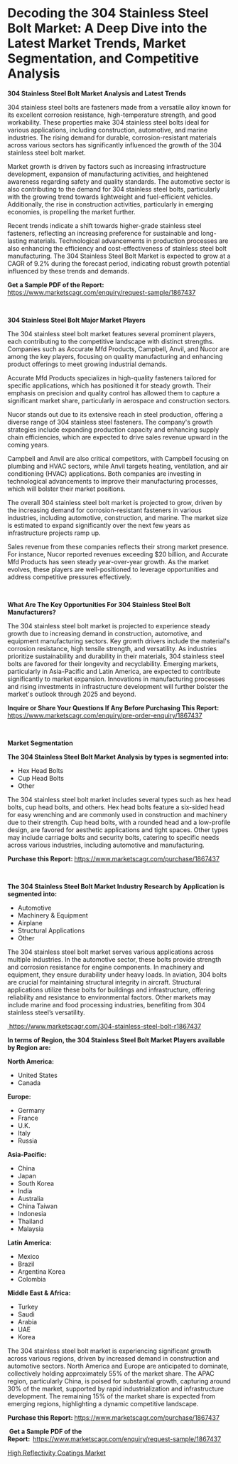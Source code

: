 <p><h1>Decoding the 304 Stainless Steel Bolt Market: A Deep Dive into the Latest Market Trends, Market Segmentation, and Competitive Analysis</h1></p><p><strong>304 Stainless Steel Bolt Market Analysis and Latest Trends</strong></p>
<p><p>304 stainless steel bolts are fasteners made from a versatile alloy known for its excellent corrosion resistance, high-temperature strength, and good workability. These properties make 304 stainless steel bolts ideal for various applications, including construction, automotive, and marine industries. The rising demand for durable, corrosion-resistant materials across various sectors has significantly influenced the growth of the 304 stainless steel bolt market.</p><p>Market growth is driven by factors such as increasing infrastructure development, expansion of manufacturing activities, and heightened awareness regarding safety and quality standards. The automotive sector is also contributing to the demand for 304 stainless steel bolts, particularly with the growing trend towards lightweight and fuel-efficient vehicles. Additionally, the rise in construction activities, particularly in emerging economies, is propelling the market further.</p><p>Recent trends indicate a shift towards higher-grade stainless steel fasteners, reflecting an increasing preference for sustainable and long-lasting materials. Technological advancements in production processes are also enhancing the efficiency and cost-effectiveness of stainless steel bolt manufacturing. The 304 Stainless Steel Bolt Market is expected to grow at a CAGR of 9.2% during the forecast period, indicating robust growth potential influenced by these trends and demands.</p></p>
<p><strong>Get a Sample PDF of the Report:&nbsp;</strong> <a href="https://www.marketscagr.com/enquiry/request-sample/1867437?utm_campaign=2198&utm_medium=2&utm_source=Github&utm_content=ia&utm_term=01042025&utm_id=304-stainless-steel-bolt">https://www.marketscagr.com/enquiry/request-sample/1867437</a></p>
<p>&nbsp;</p>
<p><strong>304 Stainless Steel Bolt Major Market Players</strong></p>
<p><p>The 304 stainless steel bolt market features several prominent players, each contributing to the competitive landscape with distinct strengths. Companies such as Accurate Mfd Products, Campbell, Anvil, and Nucor are among the key players, focusing on quality manufacturing and enhancing product offerings to meet growing industrial demands.</p><p>Accurate Mfd Products specializes in high-quality fasteners tailored for specific applications, which has positioned it for steady growth. Their emphasis on precision and quality control has allowed them to capture a significant market share, particularly in aerospace and construction sectors.</p><p>Nucor stands out due to its extensive reach in steel production, offering a diverse range of 304 stainless steel fasteners. The company's growth strategies include expanding production capacity and enhancing supply chain efficiencies, which are expected to drive sales revenue upward in the coming years.</p><p>Campbell and Anvil are also critical competitors, with Campbell focusing on plumbing and HVAC sectors, while Anvil targets heating, ventilation, and air conditioning (HVAC) applications. Both companies are investing in technological advancements to improve their manufacturing processes, which will bolster their market positions.</p><p>The overall 304 stainless steel bolt market is projected to grow, driven by the increasing demand for corrosion-resistant fasteners in various industries, including automotive, construction, and marine. The market size is estimated to expand significantly over the next few years as infrastructure projects ramp up.</p><p>Sales revenue from these companies reflects their strong market presence. For instance, Nucor reported revenues exceeding $20 billion, and Accurate Mfd Products has seen steady year-over-year growth. As the market evolves, these players are well-positioned to leverage opportunities and address competitive pressures effectively.</p></p>
<p>&nbsp;</p>
<p><strong>What Are The Key Opportunities For 304 Stainless Steel Bolt Manufacturers?</strong></p>
<p><p>The 304 stainless steel bolt market is projected to experience steady growth due to increasing demand in construction, automotive, and equipment manufacturing sectors. Key growth drivers include the material's corrosion resistance, high tensile strength, and versatility. As industries prioritize sustainability and durability in their materials, 304 stainless steel bolts are favored for their longevity and recyclability. Emerging markets, particularly in Asia-Pacific and Latin America, are expected to contribute significantly to market expansion. Innovations in manufacturing processes and rising investments in infrastructure development will further bolster the market's outlook through 2025 and beyond.</p></p>
<p><strong>Inquire or Share Your Questions If Any Before Purchasing This Report:</strong> <a href="https://www.marketscagr.com/enquiry/pre-order-enquiry/1867437?utm_campaign=2198&utm_medium=2&utm_source=Github&utm_content=ia&utm_term=01042025&utm_id=304-stainless-steel-bolt">https://www.marketscagr.com/enquiry/pre-order-enquiry/1867437</a></p>
<p>&nbsp;</p>
<p><strong>Market Segmentation</strong></p>
<p><strong>The 304 Stainless Steel Bolt Market Analysis by types is segmented into:</strong></p>
<p><ul><li>Hex Head Bolts</li><li>Cup Head Bolts</li><li>Other</li></ul></p>
<p><p>The 304 stainless steel bolt market includes several types such as hex head bolts, cup head bolts, and others. Hex head bolts feature a six-sided head for easy wrenching and are commonly used in construction and machinery due to their strength. Cup head bolts, with a rounded head and a low-profile design, are favored for aesthetic applications and tight spaces. Other types may include carriage bolts and security bolts, catering to specific needs across various industries, including automotive and manufacturing.</p></p>
<p><strong>Purchase this Report:&nbsp;</strong><a href="https://www.marketscagr.com/purchase/1867437?utm_campaign=2198&utm_medium=2&utm_source=Github&utm_content=ia&utm_term=01042025&utm_id=304-stainless-steel-bolt">https://www.marketscagr.com/purchase/1867437</a></p>
<p>&nbsp;</p>
<p><strong>The 304 Stainless Steel Bolt Market Industry Research by Application is segmented into:</strong></p>
<p><ul><li>Automotive</li><li>Machinery & Equipment</li><li>Airplane</li><li>Structural Applications</li><li>Other</li></ul></p>
<p><p>The 304 stainless steel bolt market serves various applications across multiple industries. In the automotive sector, these bolts provide strength and corrosion resistance for engine components. In machinery and equipment, they ensure durability under heavy loads. In aviation, 304 bolts are crucial for maintaining structural integrity in aircraft. Structural applications utilize these bolts for buildings and infrastructure, offering reliability and resistance to environmental factors. Other markets may include marine and food processing industries, benefiting from 304 stainless steel’s versatility.</p></p>
<p><a href="https://www.marketscagr.com/304-stainless-steel-bolt-r1867437?utm_campaign=2198&utm_medium=2&utm_source=Github&utm_content=ia&utm_term=01042025&utm_id=304-stainless-steel-bolt">&nbsp;https://www.marketscagr.com/304-stainless-steel-bolt-r1867437</a></p>
<p><strong>In terms of Region, the 304 Stainless Steel Bolt Market Players available by Region are:</strong></p>
<p>
    <p> <strong> North America: </strong>
        <ul>
            <li>United States</li>
            <li>Canada</li>
        </ul>
        </p> 
    <p> <strong> Europe: </strong>
        <ul>
            <li>Germany</li>
            <li>France</li>
            <li>U.K.</li>
            <li>Italy</li>
            <li>Russia</li>
        </ul>
        </p> 
    <p> <strong> Asia-Pacific: </strong>
        <ul>
            <li>China</li>
            <li>Japan</li>
            <li>South Korea</li>
            <li>India</li>
            <li>Australia</li>
            <li>China Taiwan</li>
            <li>Indonesia</li>
            <li>Thailand</li>
            <li>Malaysia</li>
        </ul>
        </p> 
    <p> <strong> Latin America: </strong>
        <ul>
            <li>Mexico</li>
            <li>Brazil</li>
            <li>Argentina Korea</li>
            <li>Colombia</li>
        </ul>
        </p> 
    <p> <strong> Middle East & Africa: </strong>
        <ul>
            <li>Turkey</li>
            <li>Saudi</li>
            <li>Arabia</li>
            <li>UAE</li>
            <li>Korea</li>
        </ul>
    </p>
    </p>
<p><p>The 304 stainless steel bolt market is experiencing significant growth across various regions, driven by increased demand in construction and automotive sectors. North America and Europe are anticipated to dominate, collectively holding approximately 55% of the market share. The APAC region, particularly China, is poised for substantial growth, capturing around 30% of the market, supported by rapid industrialization and infrastructure development. The remaining 15% of the market share is expected from emerging regions, highlighting a dynamic competitive landscape.</p></p>
<p><strong>Purchase this Report: </strong><a href="https://www.marketscagr.com/purchase/1867437?utm_campaign=2198&utm_medium=2&utm_source=Github&utm_content=ia&utm_term=01042025&utm_id=304-stainless-steel-bolt">https://www.marketscagr.com/purchase/1867437</a></p>
<p>&nbsp;<strong>Get a Sample PDF of the Report:&nbsp;&nbsp;</strong><a href="https://www.marketscagr.com/enquiry/request-sample/1867437?utm_campaign=2198&utm_medium=2&utm_source=Github&utm_content=ia&utm_term=01042025&utm_id=304-stainless-steel-bolt">https://www.marketscagr.com/enquiry/request-sample/1867437</a></p>
<p><strong></strong></p>
<p><p><a href="https://github.com/delindacallegari68/Market-Research-Report-List-1/blob/main/high-reflectivity-coatings-market.md?utm_campaign=2198&utm_medium=2&utm_source=Github&utm_content=ia&utm_term=01042025&utm_id=304-stainless-steel-bolt">High Reflectivity Coatings Market</a></p></p>